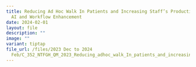 ```yaml
---
title: Reducing Ad Hoc Walk In Patients and Increasing Staff’s Productivity Via
  AI and Workflow Enhancement
date: 2024-02-01
layout: file
description: ""
image: ""
variant: tiptap
file_url: /files/2023 Dec to 2024
  Feb/C_352_NTFGH_QM_2023_Reducing_adhoc_walk_In_patients_and_increasing_staff_productivity_via_AI_and_workflow.pdf
---
```

